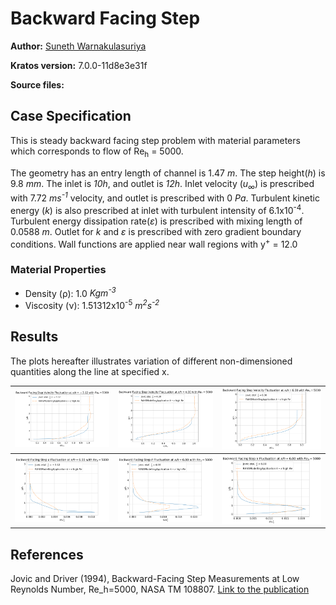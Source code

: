 # Backward Facing Step

**Author:** [Suneth Warnakulasuriya](https://github.com/sunethwarna)

**Kratos version:** 7.0.0-11d8e3e31f

**Source files:**

## Case Specification
This is steady backward facing step problem with material parameters which corresponds to flow of Re<sub>h</sub> = 5000.

The geometry has an entry length of channel is 1.47 _m_. The step height(_h_) is 9.8 _mm_. The inlet is _10h_, and outlet is _12h_. Inlet velocity (_u<sub>&infin;</sub>_) is prescribed with 7.72 _ms<sup>-1</sup>_ velocity, and outlet is prescribed with 0 _Pa_. Turbulent kinetic energy (_k_) is also prescribed at inlet with turbulent intensity of 6.1x10<sup>-4</sup>. Turbulent energy dissipation rate(_&epsilon;_) is prescribed with mixing length of 0.0588 _m_. Outlet for _k_ and _&epsilon;_ is prescribed with zero gradient boundary conditions. Wall functions are applied near wall regions with y<sup>+</sup> = 12.0

### Material Properties
* Density (&rho;): 1.0 _Kgm<sup>-3</sup>_
* Viscosity (&nu;): 1.51312x10<sup>-5</sup> _m<sup>2</sup>s<sup>-2</sup>_


## Results
The plots hereafter illustrates variation of different non-dimensioned quantities along the line at specified x.
<table style="width:100%">
  <tr>
    <th> <img src="plots/velocity_x=-3.12h.png" alt="Velocity variation at x=-3.12h" style="width: 400px;"/> </th>
    <th> <img src="plots/velocity_x=4h.png" alt="Velocity variation at x=4h" style="width: 400px;"/> </th>
    <th> <img src="plots/velocity_x=6h.png" alt="Velocity variation at x=6h" style="width: 421px;"/> </th>
  </tr>
  <tr>
    <th> <img src="plots/turbulent_kinetic_energy_x=-3.12h.png" alt="Velocity variation at x=-3.12h" style="width: 400px;"/> </th>
    <th> <img src="plots/turbulent_kinetic_energy_x=4h.png" alt="Velocity variation at x=4h" style="width: 400px;"/> </th>
    <th> <img src="plots/turbulent_kinetic_energy_x=6h.png" alt="Velocity variation at x=6h" style="width: 421px;"/> </th>
  </tr>
</table>

## References
Jovic and Driver (1994), Backward-Facing Step Measurements at Low Reynolds Number, Re_h=5000, NASA TM 108807. [Link to the publication](https://ntrs.nasa.gov/archive/nasa/casi.ntrs.nasa.gov/19940028784.pdf)

